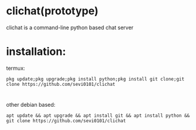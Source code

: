 # clichat(prototype)
clichat is a command-line python based chat server

# installation:

termux:
```
pkg update;pkg upgrade;pkg install python;pkg install git clone;git clone https://github.com/sevi0101/clichat
```
#
other debian based:
```
apt update && apt upgrade && apt install git && apt install python && git clone https://github.com/sevi0101/clichat
```
